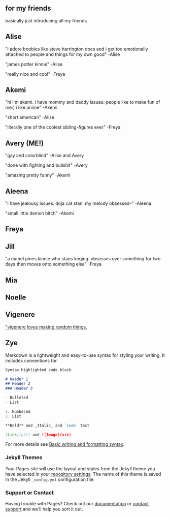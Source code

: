 ## for my friends

basically just introducing all my friends

## Alise
"i adore boobies like steve harrington does and i get too emotionally attached to people and things for my own good" -Alise

"james potter kinnie" -Alise

"really nice and cool" -Freya

## Akemi
"hi i'm akemi. i have mommy and daddy issues. people like to make fun of me:) i like anime" -Akemi

"short american" -Alise

"literally one of the coolest sibling-figures ever" -Freya

## Avery (ME!)
"gay and colorblind" -Alise and Avery

"done with fighting and bullshit" -Avery

"amazing pretty funny" -Akemi

## Aleena
"i have jealousy issues. doja cat stan. my melody obsessed-" -Aleena

"small little demon bitch" -Akemi

## Freya

## Jill
"a mabel pines kinnie who stans keqing. obsesses over something for two days then moves onto something else" -Freya

## Mia

## Noelle

## Vigenere
["vigenere loves making random things.](https://discord.gg/4dVYQFqcJq)

## Zye
Markdown is a lightweight and easy-to-use syntax for styling your writing. It includes conventions for

```markdown
Syntax highlighted code block

# Header 1
## Header 2
### Header 3

- Bulleted
- List

1. Numbered
2. List

**Bold** and _Italic_ and `Code` text

[Link](url) and ![Image](src)
```

For more details see [Basic writing and formatting syntax](https://docs.github.com/en/github/writing-on-github/getting-started-with-writing-and-formatting-on-github/basic-writing-and-formatting-syntax).

### Jekyll Themes

Your Pages site will use the layout and styles from the Jekyll theme you have selected in your [repository settings](https://github.com/axtheus/dearfriends/settings/pages). The name of this theme is saved in the Jekyll `_config.yml` configuration file.

### Support or Contact

Having trouble with Pages? Check out our [documentation](https://docs.github.com/categories/github-pages-basics/) or [contact support](https://support.github.com/contact) and we’ll help you sort it out.
